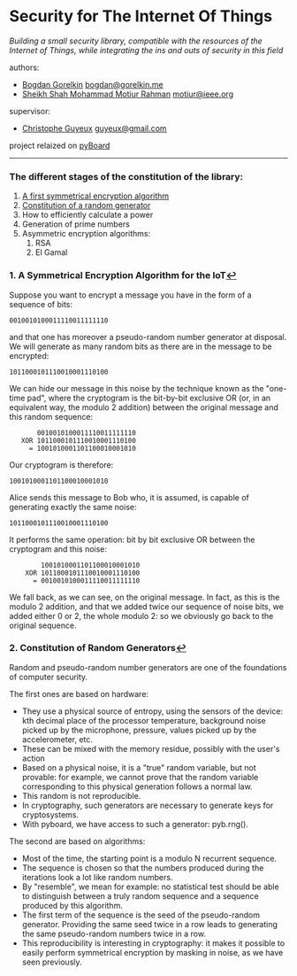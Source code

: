 # Security for The Internet Of Things
*Building a small security library, compatible with the resources of the Internet of Things, while integrating the ins and outs of security in this field*

authors:
  * [Bogdan Gorelkin](https://b.gorelkin.me)  <bogdan@gorelkin.me>
  * [Sheikh Shah Mohammad Motiur Rahman](https://motiur.info) <motiur@ieee.org>

supervisor:
  * [Christophe Guyeux](https://www.femto-st.fr/fr/personnel-femto/cguyeux) <guyeux@gmail.com>

project relaized on [pyBoard](https://store.micropython.org/product/PYBv1.1H)

---
<a name="menu"></a>
###  The different stages of the constitution of the library:

1. [A first symmetrical encryption algorithm](#1)
2. [Constitution of a random generator](#2)
3. How to efficiently calculate a power 
4. Generation of prime numbers
5. Asymmetric encryption algorithms:
   1. RSA </br>
   2. El Gamal 

###  1. A Symmetrical Encryption Algorithm for the IoT<a name="1"></a>[↩](#menu)
Suppose you want to encrypt a message you have in the form of a sequence of bits:

```0010010100011110011111110```

and that one has moreover a pseudo-random number generator at disposal. We will generate as many random bits as there are in the message to be encrypted:

```1011000101110010001110100```

We can hide our message in this noise by the technique known as the "one-time pad", where the cryptogram is the bit-by-bit exclusive OR (or, in an equivalent way, the modulo 2 addition) between the original message and this random sequence:

```       
       0010010100011110011111110
   XOR 1011000101110010001110100
     = 1001010001101100010001010
```

Our cryptogram is therefore:

```1001010001101100010001010```


Alice sends this message to Bob who, it is assumed, is capable of generating exactly the same noise:

```1011000101110010001110100```


It performs the same operation: bit by bit exclusive OR between the cryptogram and this noise:

``` 
        1001010001101100010001010
    XOR 1011000101110010001110100
      = 0010010100011110011111110
```

We fall back, as we can see, on the original message. In fact, as this is the modulo 2 addition, and that we added twice our sequence of noise bits, we added either 0 or 2, the whole modulo 2: so we obviously go back to the original sequence.

### 2. Constitution of Random Generators<a name="2"></a>[↩](#menu)
Random and pseudo-random number generators are one of the foundations of computer security.

The first ones are based on hardware:</br>
* They use a physical source of entropy, using the sensors of the device: kth decimal place of the processor temperature, background noise picked up by the microphone, pressure, values picked up by the accelerometer, etc.
* These can be mixed with the memory residue, possibly with the user's action
* Based on a physical noise, it is a "true" random variable, but not provable: for example, we cannot prove that the random variable corresponding to this physical generation follows a normal law.
* This random is not reproducible.
* In cryptography, such generators are necessary to generate keys for cryptosystems.
* With pyboard, we have access to such a generator: pyb.rng().

The second are based on algorithms:</br>
* Most of the time, the starting point is a modulo N recurrent sequence.
* The sequence is chosen so that the numbers produced during the iterations look a lot like random numbers.
* By "resemble", we mean for example: no statistical test should be able to distinguish between a truly random sequence and a sequence produced by this algorithm.
* The first term of the sequence is the seed of the pseudo-random generator. Providing the same seed twice in a row leads to generating the same pseudo-random numbers twice in a row.
* This reproducibility is interesting in cryptography: it makes it possible to easily perform symmetrical encryption by masking in noise, as we have seen previously.
